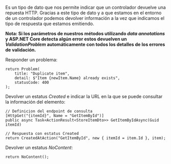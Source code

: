 Es un tipo de dato que nos permite indicar que un controlador devuelve una repuesta HTTP. Gracias a este tipo de dato y a que estamos en el entorno de un controlador podemos devolver información a la vez que indicamos el tipo de respuesta que estamos emitiendo.

**Nota: Si los parámetros de nuestros métodos utilizando *data annotations* y ASP.NET Core detecta algún error estos devuelven un *ValidationProblem* automáticamente con todos los detalles de los errores de validación.**

Responder un problema:

```
return Problem(
	title: "Duplicate item", 
	detail: $"Item {newItem.Name} already exists", 
	statusCode: 400
);
```

Devolver un estatus *Created* e indicar la URL en la que se puede consultar la información del elemento:

```
// Definicion del endpoint de consulta
[HttpGet("{itemId}", Name = "GetItemById")]
public async Task<ActionResult<StoreItemDto>> GetItemByIdAsync(Guid itemId)

// Respuesta con estatus Created
return CreatedAtAction("GetItemById", new { itemId = item.Id }, item);
```

Devolver un estatus *NoContent*:

```
return NoContent();
```